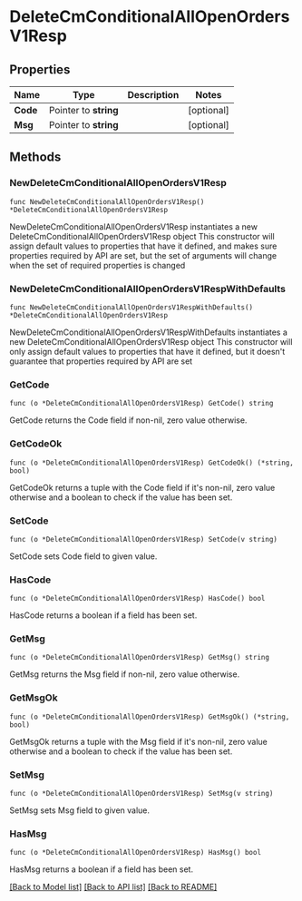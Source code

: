# DeleteCmConditionalAllOpenOrdersV1Resp

## Properties

Name | Type | Description | Notes
------------ | ------------- | ------------- | -------------
**Code** | Pointer to **string** |  | [optional] 
**Msg** | Pointer to **string** |  | [optional] 

## Methods

### NewDeleteCmConditionalAllOpenOrdersV1Resp

`func NewDeleteCmConditionalAllOpenOrdersV1Resp() *DeleteCmConditionalAllOpenOrdersV1Resp`

NewDeleteCmConditionalAllOpenOrdersV1Resp instantiates a new DeleteCmConditionalAllOpenOrdersV1Resp object
This constructor will assign default values to properties that have it defined,
and makes sure properties required by API are set, but the set of arguments
will change when the set of required properties is changed

### NewDeleteCmConditionalAllOpenOrdersV1RespWithDefaults

`func NewDeleteCmConditionalAllOpenOrdersV1RespWithDefaults() *DeleteCmConditionalAllOpenOrdersV1Resp`

NewDeleteCmConditionalAllOpenOrdersV1RespWithDefaults instantiates a new DeleteCmConditionalAllOpenOrdersV1Resp object
This constructor will only assign default values to properties that have it defined,
but it doesn't guarantee that properties required by API are set

### GetCode

`func (o *DeleteCmConditionalAllOpenOrdersV1Resp) GetCode() string`

GetCode returns the Code field if non-nil, zero value otherwise.

### GetCodeOk

`func (o *DeleteCmConditionalAllOpenOrdersV1Resp) GetCodeOk() (*string, bool)`

GetCodeOk returns a tuple with the Code field if it's non-nil, zero value otherwise
and a boolean to check if the value has been set.

### SetCode

`func (o *DeleteCmConditionalAllOpenOrdersV1Resp) SetCode(v string)`

SetCode sets Code field to given value.

### HasCode

`func (o *DeleteCmConditionalAllOpenOrdersV1Resp) HasCode() bool`

HasCode returns a boolean if a field has been set.

### GetMsg

`func (o *DeleteCmConditionalAllOpenOrdersV1Resp) GetMsg() string`

GetMsg returns the Msg field if non-nil, zero value otherwise.

### GetMsgOk

`func (o *DeleteCmConditionalAllOpenOrdersV1Resp) GetMsgOk() (*string, bool)`

GetMsgOk returns a tuple with the Msg field if it's non-nil, zero value otherwise
and a boolean to check if the value has been set.

### SetMsg

`func (o *DeleteCmConditionalAllOpenOrdersV1Resp) SetMsg(v string)`

SetMsg sets Msg field to given value.

### HasMsg

`func (o *DeleteCmConditionalAllOpenOrdersV1Resp) HasMsg() bool`

HasMsg returns a boolean if a field has been set.


[[Back to Model list]](../README.md#documentation-for-models) [[Back to API list]](../README.md#documentation-for-api-endpoints) [[Back to README]](../README.md)


